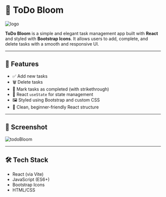 # 🌸 ToDo Bloom
![logo](https://github.com/user-attachments/assets/7765ec41-9dcc-407f-8e02-8a551d9e2ead)



**ToDo Bloom** is a simple and elegant task management app built with **React** and styled with **Bootstrap Icons**. It allows users to add, complete, and delete tasks with a smooth and responsive UI.

---

## 🚀 Features

- ✅ Add new tasks
- 🗑️ Delete tasks
- 🌱 Mark tasks as completed (with strikethrough)
- 💾 React `useState` for state management
- 🖼️ Styled using Bootstrap and custom CSS
- 🧠 Clean, beginner-friendly React structure

---

## 📸 Screenshot
![todoBloom](https://github.com/user-attachments/assets/f4fe603d-7330-4a1b-acf6-e5cfbd923b7d)



---

## 🛠️ Tech Stack

- React (via Vite)
- JavaScript (ES6+)
- Bootstrap Icons
- HTML/CSS
